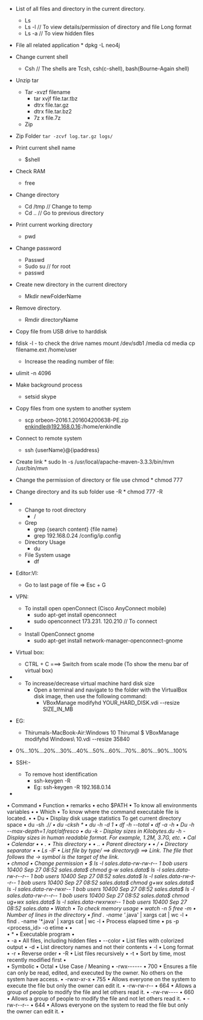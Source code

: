 * List of all files and directory in the current directory.
  * Ls
  * Ls -l // To view details/permission of directory and file Long format
  * Ls -a // To view hidden files
  
* File all related application
      * dpkg -L neo4j
* Change current shell
    * Csh // The shells are Tcsh, csh(c-shell), bash(Bourne-Again shell)
* Unzip tar
    * Tar -xvzf filename
        * tar xvjf file.tar.tbz 
        * dtrx file.tar.gz 
        * dtrx file.tar.bz2 
        * 7z x file.7z
    * Zip

* Zip Folder
 	`tar -zcvf log.tar.gz logs/`
* Print current shell name
    * $shell
* Check RAM
    * free
* Change directory
    * Cd /tmp // Change to temp
    * Cd .. // Go to previous directory
* Print current working directory
    * pwd
* Change password
    * Passwd
    * Sudo su // for root
    * passwd
* Create new directory in the current directory
    * Mkdir newFolderName
* Remove directory.
    * Rmdir directoryName 
* Copy file from USB drive to harddisk
* fdisk -l - to check the drive names mount /dev/sdb1 /media cd media cp filename.ext /home/user
    * Increase the reading number of file: 
* ulimit -n 4096
* Make background process 
    * setsid skype
* Copy files from one system to another system 
    * scp orbeon-2016.1.201604200638-PE.zip enkindle@192.168.0.16:/home/enkindle
* Connect to remote system
    * ssh {userName}@{ipaddress}
* Create link 
        * sudo ln -s /usr/local/apache-maven-3.3.3/bin/mvn /usr/bin/mvn
* Change the permission of directory or file use chmod
        * chmod 777 <fileName or directoryName>
* Change directory and its sub folder use -R
        * chmod 777 -R <fileName or directoryName>
* 
    * Change to root directory
        * /
    * Grep
        * grep {search content} {file name}
        * grep 192.168.0.24 /config/ip.config
    * Directory Usage
        * du
    * File System usage
        * df
* Editor:VI:
    * Go to last page of file => Esc + G 
* VPN: 
    * To install open openConnect (Cisco AnyConnect mobile)
        * sudo apt-get install openconnect 
        * sudo openconnect 173.231. 120.210 // To connect
* 
    * Install OpenConnect gnome
        * sudo apt-get install network-manager-openconnect-gnome
* Virtual box:
    * CTRL + C ===> Switch from scale mode (To show the menu bar of virtual box)
* 
    * To increase/decrease virtual machine hard disk size
        * Open a terminal and navigate to the folder with the VirtualBox disk image, then use the following command: 
            * VBoxManage modifyhd YOUR_HARD_DISK.vdi --resize SIZE_IN_MB
* EG:
    * Thirumals-MacBook-Air:Windows 10 Thirumal $ VBoxManage modifyhd Windows\ 10.vdi --resize 35840
* 0%...10%...20%...30%...40%...50%...60%...70%...80%...90%...100%
* SSH:-
  * To remove host identification
    * ssh-keygen -R <host>
    * Eg: ssh-keygen -R 192.168.0.14
* 
•	Command	•	Function	•	remarks
•	echo $PATH	•	To know all environments variables	•
•	Which	•	To know where the command executable file is located.	•
•	Du	•	Display disk usage statistics To get current directory space
	•	du -sh ./*/
	•	du -cksh *
	•	du -h -d 1
	•	df -h --total
	•	df -a -h
	•	Du -h --max-depth=1 /opt/alfresco	•	du -k - Display sizes in Kilobytes.du -h - Display sizes in human readable format. For example, 1.2M, 3.7G, etc.
•	Cal	•	Calendar	•
•	.	•	This directory	•
•	..	•	Parent directory	•
•	/	•	Directory separator	•
•	Ls -lF	•	List file by type/ ==> directory@ ==> Link. The file that follows the -> symbol is the target of the link.	
•	chmod	•	Change permission	•	$ ls -l sales.data-rw-rw-r-- 1 bob users 10400 Sep 27 08:52 sales.data$ chmod g-w sales.data$ ls -l sales.data-rw-r--r-- 1 bob users 10400 Sep 27 08:52 sales.data$ ls -l sales.data-rw-r--r-- 1 bob users 10400 Sep 27 08:52 sales.data$ chmod g+wx sales.data$ ls -l sales.data-rw-rwxr-- 1 bob users 10400 Sep 27 08:52 sales.data$ ls -l sales.data-rw-r--r-- 1 bob users 10400 Sep 27 08:52 sales.data$ chmod ug+wx sales.data$ ls -l sales.data-rwxrwxr-- 1 bob users 10400 Sep 27 08:52 sales.data
•	Watch	•	To check memory usage	•	watch -n 5 free -m
•	Number of lines in the directory	•	find . -name '*.java' | xargs cat | wc -l	•	find . -name '*.java' | xargs cat | wc -l
•	Process elapsed time	•	ps -p <process_id> -o etime	•
•		
•	*	•	Executable program	•	
•	-a	•	All files, including hidden files
•	--color	•	List files with colorized output
•	-d	•	List directory names and not their contents
•	-l	•	Long format
•	-r	•	Reverse order
•	-R	•	List files recursively
•	-t	•	Sort by time, most recently modified first
•	
•	Symbolic	•	Octal	•	Use Case / Meaning
•	-rwx------	•	700	•	Ensures a file can only be read, edited, and executed by the owner. No others on the system have access.
•	-rwxr-xr-x	•	755	•	Allows everyone on the system to execute the file but only the owner can edit it.
•	-rw-rw-r--	•	664	•	Allows a group of people to modify the file and let others read it.
•	-rw-rw----	•	660	•	Allows a group of people to modify the file and not let others read it.
•	-rw-r--r--	•	644	•	Allows everyone on the system to read the file but only the owner can edit it.
•		
